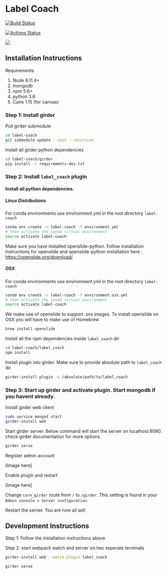 # Label Coach

[![Build Status](https://travis-ci.org/chaitanya2334/label-coach.svg?branch=master)](https://travis-ci.org/chaitanya2334/label-coach)

[![Actions Status](https://github.com/chaitanya2334/label-coach/workflows/main/badge.svg)](https://github.com/chaitanya2334/label-coach/actions)

![](images/label_coach.png)
## Installation Instructions

Requirements
1. Node 8.11.4+
2. mongodb
3. npm 5.6+
4. python 3.6
5. Cairo 1.15 (for canvas)

### Step 1: Install girder

Pull girder submodule
```bash
cd label-coach
git submodule update --init --recursive
```
Install all girder python dependencies
```bash
cd label-coach/girder
pip install -r requirements-dev.txt
```

### Step 2: Install `label_coach` plugin

#### Install all python dependencies. 

##### Linux Distributions
For conda environments use environment.yml in the root directory `label-coach` 
```bash
conda env create -n label-coach -f environment.yml
# then activate the conda virtual environment
source activate label-coach
```
Make sure you have installed openslide-python. Follow installation instructions for openslide and openslide-python installation here : https://openslide.org/download/


##### OSX
For conda environments use environment.yml in the root directory `label-coach` 
```bash
conda env create -n label-coach -f environment.osx.yml
# then activate the conda virtual environment
source activate label-coach
```

We make use of openslide to support .svs images. To install openslide on OSX you will have to make use of Homebrew

```bash
brew install openslide
```



Install all the npm dependencies inside `label_coach` dir
```bash
cd label-coach/label_coach
npm install
```

Install plugin into girder. Make sure to provide absolute path to `label_coach` dir.
```bash
girder-install plugin -s /absolute/path/to/label_coach
```

### Step 3: Start up girder and activate plugin.  Start mongodb if you havent already.

Install girder web client
```bash
sudo service mongod start
girder-install web
```

Start girder server. Below command will start the server on localhost:8080. check girder documentation 
for more options
```bash
girder serve
```

Register admin account 

[Image here]

Enable plugin and restart

[Image here]

Change `core_girder` route from `/` to `/girder`. This setting is found in your `Admin console > Server configuration`.

Restart the server. You are now all set!

## Development Instructions

Step 1: Follow the installation instructions above 

Step 2: start webpack watch and server on two seperate terminals
```bash
girder-install web --watch-plugin label_coach 
```

```bash
girder serve
```


